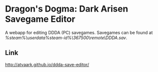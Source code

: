 # Dragon's Dogma: Dark Arisen Savegame Editor
A webapp for editing DDDA (PC) savegames.
Savegames can be found at *%steam%\userdata\%steam-id%\367500\remote\DDDA.sav*.

## Link
http://atvaark.github.io/ddda-save-editor/
